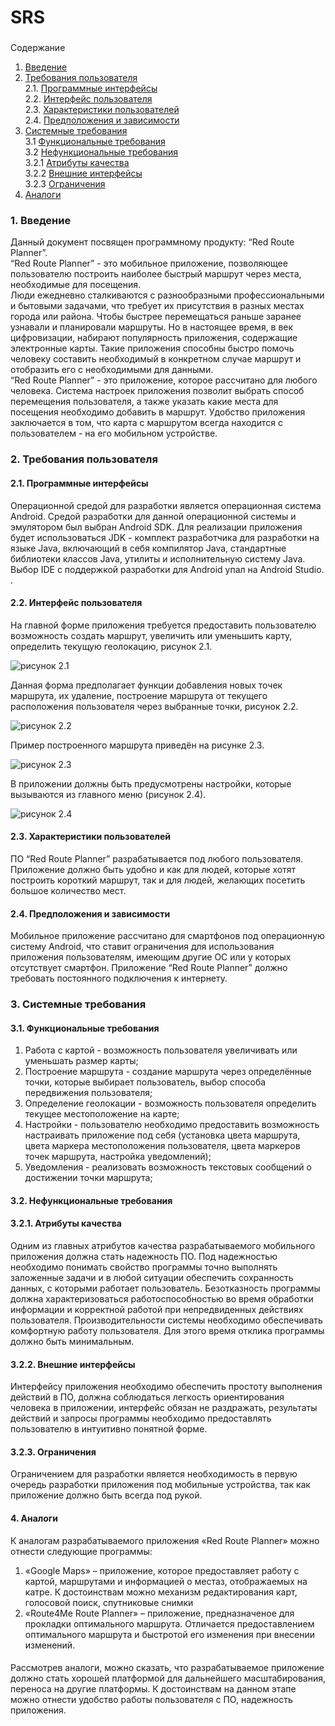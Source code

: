 # SRS

###
Содержание

1. [Введение](#1)
2. [Требования пользователя](#2) <br>
  2.1. [Программные интерфейсы](#2.1) <br>
  2.2. [Интерфейс пользователя](#2.2) <br>
  2.3. [Характеристики пользователей](#2.3) <br>
  2.4. [Предположения и зависимости](#2.4) <br>
3. [Системные требования](#3.) <br>
  3.1 [Функциональные требования](#3.1) <br>
  3.2 [Нефункциональные требования](#3.2) <br>
        3.2.1 [Атрибуты качества](#3.2.1) <br>        3.2.2 [Внешние интерфейсы](#3.2.2) <br>        3.2.3 [Ограничения](#3.2.3) <br>
4. [Аналоги](#4) <br>

### 1. Введение <a name="1"></a>  
Данный документ посвящен программному продукту:  “Red Route Planner”.  
“Red Route Planner” - это мобильное приложение, позволяющее пользователю построить наиболее быстрый маршрут через места, необходимые для посещения.  
Люди ежедневно сталкиваются с разнообразными профессиональными и бытовыми задачами, что требует их присутствия в разных местах города или района. Чтобы быстрее перемещаться раньше заранее узнавали и планировали маршруты. Но в настоящее время, в век цифровизации,  набирают популярность приложения, содержащие электронные карты. Такие приложения способны быстро помочь человеку составить необходимый в конкретном случае маршрут и отобразить его с необходимыми для данными.  
“Red Route Planner” - это приложение, которое рассчитано для любого человека. Система настроек приложения позволит выбрать способ перемещения пользователя, а также указать какие места для посещения необходимо добавить в маршрут. Удобство приложения заключается в том, что карта с маршрутом всегда находится с пользователем - на его мобильном устройстве.  



### 2. Требования пользователя <a name="2"></a>
#### 2.1. Программные интерфейсы <a name="2.1"></a>
Операционной средой для разработки является операционная система Android. Средой разработки для данной операционной системы и эмулятором был выбран Android SDK. 
Для реализации приложения будет использоваться  JDK  -  комплект разработчика  для разработки на языке Java, включающий в себя компилятор Java, стандартные библиотеки классов Java, утилиты и исполнительную систему Java.
Выбор IDE c поддержкой разработки для Android упал на Android Studio.
.
#### 2.2. Интерфейс пользователя <a name="2.2"></a>

На главной форме приложения требуется предоставить пользователю возможность создать маршрут, увеличить или уменьшить карту, определить текущую геолокацию, рисунок 2.1.

![рисунок 2.1](https://github.com/DzmitryKuhach750503/Red-Route-Planner/blob/master/Мокапы/Main_panel.png)
 
Данная форма предполагает функции добавления новых точек маршрута, их удаление, построение маршрута от текущего расположения пользователя через выбранные точки, рисунок 2.2.

![рисунок 2.2](https://github.com/DzmitryKuhach750503/Red-Route-Planner/blob/master/Мокапы/Route_settings.png) 
  
Пример построенного маршрута приведён на рисунке 2.3.

![рисунок 2.3](https://github.com/DzmitryKuhach750503/Red-Route-Planner/blob/master/Мокапы/Main_panel_route.png)
   
В приложении должны быть предусмотрены настройки, которые вызываются из главного меню (рисунок 2.4).

![рисунок 2.4](https://github.com/DzmitryKuhach750503/Red-Route-Planner/blob/master/Мокапы/Settings.png)  
 



#### 2.3. Характеристики пользователей <a name="2.3"></a>

ПО “Red Route Planner”  разрабатывается под любого пользователя.  Приложение должно быть удобно и как для людей, которые хотят построить короткий маршрут, так и для людей, желающих посетить большое количество мест.  




#### 2.4. Предположения и зависимости  
<a name="2.4"></a>  Мобильное приложение рассчитано для смартфонов под операционную систему Android, что ставит ограничения для использования приложения пользователям, имеющим другие ОС или у которых отсутствует смартфон. Приложение  “Red Route Planner” должно требовать постоянного подключения к интернету.

### 3. Системные требования <a name="3"></a>  


#### 3.1. Функциональные требования <a name="3.1"></a>  
1.	Работа с картой - возможность пользователя увеличивать или уменьшать размер карты;
2.	Построение маршрута -  создание маршрута через определённые точки, которые выбирает пользователь, выбор способа передвижения пользователя;
3.	Определение геолокации -  возможность пользователя определить текущее местоположение на карте;
4.	Настройки -  пользователю необходимо предоставить возможность настраивать приложение под себя (установка цвета маршрута, цвета маркера местоположения пользователя, цвета маркеров точек маршрута, настройка уведомлений);
5.	Уведомления -  реализовать возможность текстовых сообщений о достижении точки маршрута;

#### 3.2. Нефункциональные требования <a name="3.2"></a>   



#### 3.2.1. Атрибуты качества <a name="3.2.1"></a>  
Одним из главных атрибутов качества разрабатываемого мобильного приложения должна стать надежность ПО. Под надежностью необходимо понимать свойство программы точно выполнять заложенные задачи и в любой ситуации обеспечить сохранность данных, с которыми работает пользователь. 
Безотказность программы  должна характеризоваться работоспособностью во время обработки информации и корректной работой при непредвиденных действиях пользователя.
Производительности системы необходимо обеспечивать комфортную работу пользователя. Для этого время отклика программы должно быть минимальным.  




#### 3.2.2. Внешние интерфейсы <a name="3.1"></a>  
Интерфейсу приложения необходимо обеспечить  простоту выполнения действий в ПО, должна соблюдаться легкость ориентирования человека в приложении, интерфейс обязан не раздражать, результаты действий и запросы программы необходимо предоставлять пользователю в интуитивно понятной форме.
   



#### 3.2.3. Ограничения <a name="3.1"></a>  
Ограничением для разработки является необходимость в первую очередь разработки приложения под мобильные устройства, так как приложение должно быть всегда под рукой.  
#### 4. Аналоги <a name="4"></a>
К аналогам разрабатываемого приложения «Red Route Planner» можно отнести  следующие программы:  
1.	«Google Maps» –  приложение, которое предоставляет работу с картой, маршрутами и информацией о местаз, отображаемых на катре. К достоинствам можно механизм редактирования карт, голосовой поиск, спутниковые снимки  
2.	«Route4Me Route Planner» –  приложение, предназначеное для прокладки оптимального маршрута. Отличается предоставлением оптимального маршрута и быстротой его изменения при внесении изменений.

####  
Рассмотрев аналоги, можно сказать, что разрабатываемое приложение должно стать хорошей платформой для дальнейшего масштабирования, переноса на другие платформы. К достоинствам на данном этапе можно отнести удобство работы пользователя с ПО, надежность приложения.  
